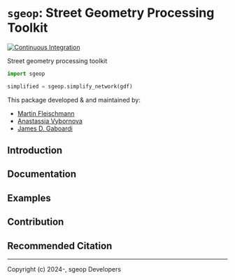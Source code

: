 # `sgeop`: Street Geometry Processing Toolkit

[![Continuous Integration](https://github.com/uscuni/sgeop/actions/workflows/testing.yml/badge.svg)](https://github.com/uscuni/sgeop/actions/workflows/testing.yml)

Street geometry processing toolkit

```py
import sgeop

simplified = sgeop.simplify_network(gdf)
```

This package developed & and maintained by:
* [Martin Fleischmann](https://github.com/martinfleis)
* [Anastassia Vybornova](https://github.com/anastassiavybornova)
* [James D. Gaboardi](https://github.com/jGaboardi)


## Introduction

## Documentation

## Examples

## Contribution

## Recommended Citation

---------------------------------------

Copyright (c) 2024-, sgeop Developers
